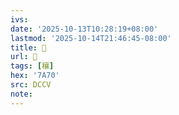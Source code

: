 ```yaml
---
ivs:
date: '2025-10-13T10:28:19+08:00'
lastmod: '2025-10-14T21:46:45-08:00'
title: 􃆦
url: 􃆦
tags: [穰]
hex: '7A70'
src: DCCV
note:
---
```

